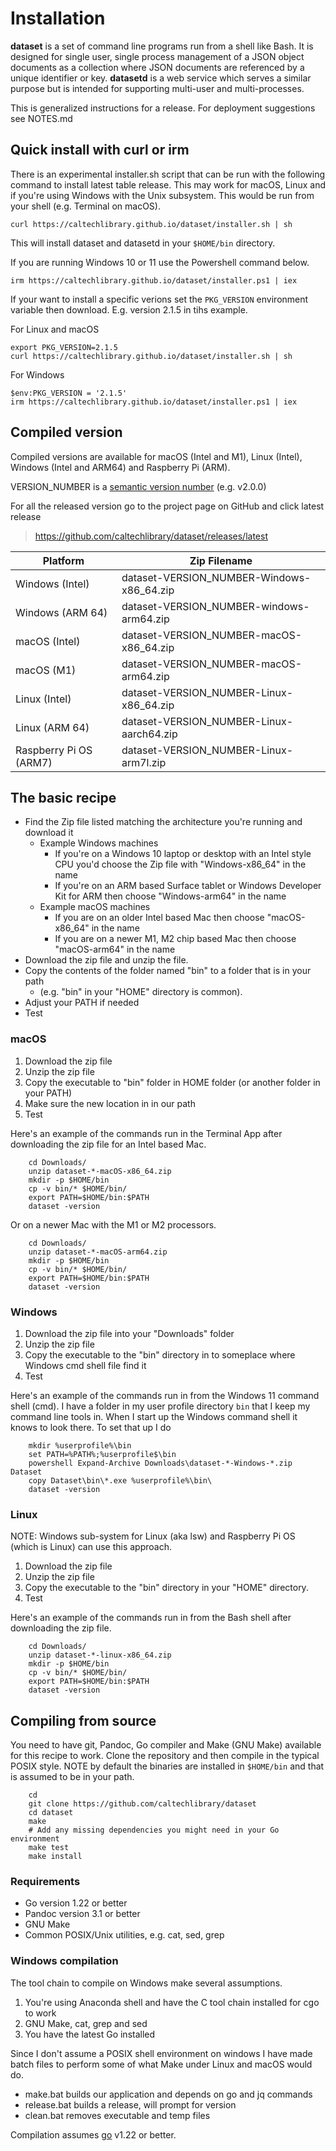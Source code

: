 Installation
============

__dataset__ is a set of command line programs run from a shell like Bash.
It is designed for single user, single process management of a JSON
object documents as a collection where JSON documents are referenced
by a unique identifier or key.  __datasetd__ is a web service which
serves a similar purpose but is intended for supporting multi-user
and multi-processes.

This is generalized instructions for a release.  For deployment suggestions
see NOTES.md

Quick install with curl or irm
------------------------------

There is an experimental installer.sh script that can be run with the
following command to install latest table release. This may work for
macOS, Linux and if you're using Windows with the Unix subsystem. This
would be run from your shell (e.g. Terminal on macOS).

~~~
curl https://caltechlibrary.github.io/dataset/installer.sh | sh
~~~

This will install dataset and datasetd in your `$HOME/bin` directory.

If you are running Windows 10 or 11 use the Powershell command
below.

~~~
irm https://caltechlibrary.github.io/dataset/installer.ps1 | iex
~~~

If your want to install a specific verions set the `PKG_VERSION` environment
variable then download. E.g. version 2.1.5 in tihs example.

For Linux and macOS

~~~
export PKG_VERSION=2.1.5
curl https://caltechlibrary.github.io/dataset/installer.sh | sh
~~~

For Windows

~~~
$env:PKG_VERSION = '2.1.5'
irm https://caltechlibrary.github.io/dataset/installer.ps1 | iex
~~~

Compiled version
----------------

Compiled versions are available for macOS (Intel and M1), Linux (Intel),
Windows (Intel and ARM64) and Raspberry Pi (ARM).

VERSION_NUMBER is a [semantic version number](http://semver.org/) (e.g. v2.0.0)


For all the released version go to the project page on GitHub and click
latest release

>    https://github.com/caltechlibrary/dataset/releases/latest


| Platform         | Zip Filename                                     |
|------------------|--------------------------------------------------|
| Windows (Intel)  | dataset-VERSION_NUMBER-Windows-x86_64.zip        |
| Windows (ARM 64) | dataset-VERSION_NUMBER-windows-arm64.zip         |
| macOS (Intel)    | dataset-VERSION_NUMBER-macOS-x86_64.zip          |
| macOS (M1)       | dataset-VERSION_NUMBER-macOS-arm64.zip           |
| Linux (Intel)    | dataset-VERSION_NUMBER-Linux-x86_64.zip          |
| Linux (ARM 64)         | dataset-VERSION_NUMBER-Linux-aarch64.zip   |
| Raspberry Pi OS (ARM7) | dataset-VERSION_NUMBER-Linux-arm7l.zip     |


The basic recipe
----------------

- Find the Zip file listed matching the architecture you're running and download it
    - Example Windows machines
        - If you're on a Windows 10 laptop or desktop with an Intel style CPU you'd choose the Zip file with "Windows-x86_64" in the name
        - If you're on an ARM based Surface tablet or Windows Developer Kit for ARM then choose "Windows-arm64" in the name
    - Example macOS machines
        - If you are on an older Intel based Mac then choose "macOS-x86_64" in the name
        - If you are on a newer M1, M2 chip based Mac then choose "macOS-arm64" in the name
- Download the zip file and unzip the file.
- Copy the contents of the folder named "bin" to a folder that is in your path
    - (e.g. "bin" in your "HOME" directory is common).
- Adjust your PATH if needed
- Test


### macOS

1. Download the zip file
2. Unzip the zip file
3. Copy the executable to "bin" folder in HOME folder (or another folder in your PATH)
4. Make sure the new location in in our path
5. Test

Here's an example of the commands run in the Terminal App after
downloading the zip file for an Intel based Mac.

```shell
    cd Downloads/
    unzip dataset-*-macOS-x86_64.zip
    mkdir -p $HOME/bin
    cp -v bin/* $HOME/bin/
    export PATH=$HOME/bin:$PATH
    dataset -version
```

Or on a newer Mac with the M1 or M2 processors.

```shell
    cd Downloads/
    unzip dataset-*-macOS-arm64.zip
    mkdir -p $HOME/bin
    cp -v bin/* $HOME/bin/
    export PATH=$HOME/bin:$PATH
    dataset -version
```


### Windows

1. Download the zip file into your "Downloads" folder
2. Unzip the zip file
3. Copy the executable to the "bin" directory in to someplace where Windows cmd shell file find it
4. Test

Here's an example of the commands run in from the Windows 11 command shell (cmd). I have a folder 
in my user profile directory `bin` that I keep my command line tools in. When I start up 
the Windows command shell it knows to look there.  To set that up I do

```shell
    mkdir %userprofile%\bin
    set PATH=%PATH%;%userprofile$\bin
    powershell Expand-Archive Downloads\dataset-*-Windows-*.zip Dataset
    copy Dataset\bin\*.exe %userprofile%\bin\ 
    dataset -version
```

### Linux

NOTE: Windows sub-system for Linux (aka lsw) and Raspberry Pi OS (which is Linux)
can use this approach.

1. Download the zip file
2. Unzip the zip file
3. Copy the executable to the "bin" directory in your "HOME" directory.
4. Test

Here's an example of the commands run in from the Bash shell after
downloading the zip file.

```shell
    cd Downloads/
    unzip dataset-*-linux-x86_64.zip
    mkdir -p $HOME/bin
    cp -v bin/* $HOME/bin/
    export PATH=$HOME/bin:$PATH
    dataset -version
```

## Compiling from source

You need to have git, Pandoc, Go compiler and Make (GNU Make) available for 
this recipe to work.  Clone the repository and then compile in the typical
POSIX style. NOTE by default the binaries are installed in `$HOME/bin` and
that is assumed to be in your path.

```shell
    cd
    git clone https://github.com/caltechlibrary/dataset
    cd dataset
    make
    # Add any missing dependencies you might need in your Go environment
    make test
    make install
```

### Requirements

- Go version 1.22 or better
- Pandoc version 3.1 or better
- GNU Make
- Common POSIX/Unix utilities, e.g. cat, sed, grep

### Windows compilation

The tool chain to compile on Windows make several assumptions.

1. You're using Anaconda shell and have the C tool chain installed for
   cgo to work
2. GNU Make, cat, grep and sed
3. You have the latest Go installed

Since I don't assume a POSIX shell environment on windows I have made
batch files to perform some of what Make under Linux and macOS would do.

- make.bat builds our application and depends on go and jq commands
- release.bat builds a release, will prompt for version
- clean.bat removes executable and temp files

Compilation assumes [go](https://github.com/golang/go) v1.22 or better.

